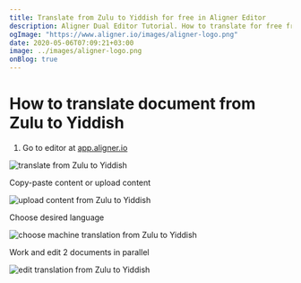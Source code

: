 ```yaml
---
title: Translate from Zulu to Yiddish for free in Aligner Editor
description: Aligner Dual Editor Tutorial. How to translate for free from Zulu to Yiddish. Aligner is multilingual document management platform. 
ogImage: "https://www.aligner.io/images/aligner-logo.png"
date: 2020-05-06T07:09:21+03:00
image: ../images/aligner-logo.png
onBlog: true
---
```


# How to translate document from Zulu to Yiddish

1. Go to editor at [app.aligner.io](https://app.aligner.io "Aligner App web page")

![translate from Zulu to Yiddish](../aligner-blank-editor.png "translate from Zulu to Yiddish")

Copy-paste content or upload content

![upload content from Zulu to Yiddish](../aligner-uploaded-document.png "upload content from Zulu to Yiddish")

Choose desired language

![choose machine translation from Zulu to Yiddish](../aligner-language-dropdown.png "choose machine translation from Zulu to Yiddish")

Work and edit 2 documents in parallel

![edit translation from Zulu to Yiddish](../aligner-double-sitded-editor.png "edit translation from Zulu to Yiddish")

